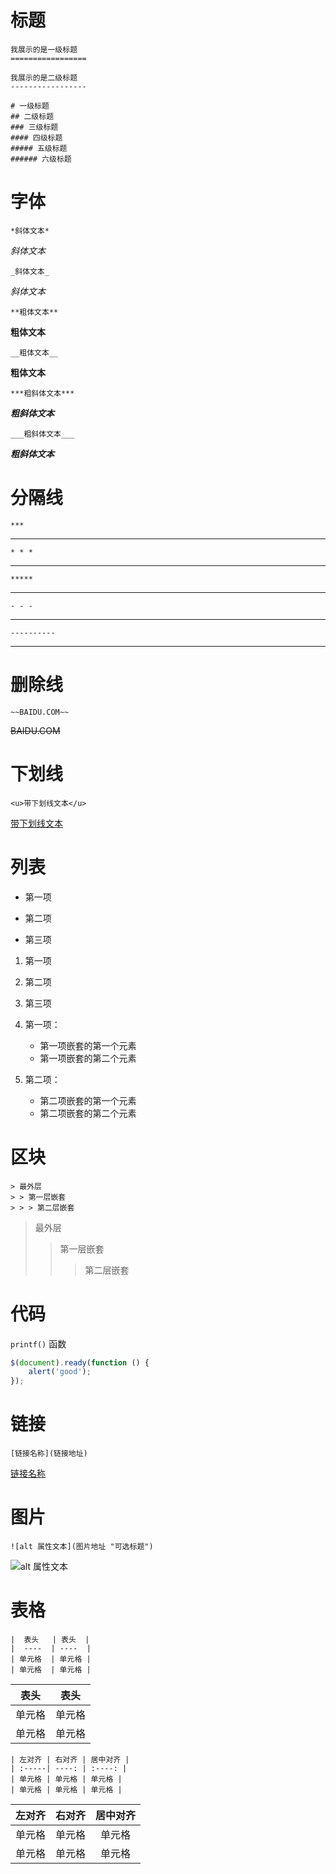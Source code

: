# 标题

    我展示的是一级标题
    =================
    
    我展示的是二级标题
    -----------------
    
    # 一级标题
    ## 二级标题
    ### 三级标题
    #### 四级标题
    ##### 五级标题
    ###### 六级标题

# 字体
    *斜体文本*  
*斜体文本*  

    _斜体文本_  
_斜体文本_  

    **粗体文本**
**粗体文本**

    __粗体文本__
__粗体文本__
    
    ***粗斜体文本***
***粗斜体文本***

    ___粗斜体文本___
___粗斜体文本___

# 分隔线

    ***
***
    
    * * *
* * * 
    *****
*****    
    - - -
- - -    
    ----------
----------

# 删除线
    ~~BAIDU.COM~~
~~BAIDU.COM~~

# 下划线
    <u>带下划线文本</u>
<u>带下划线文本</u>

# 列表
* 第一项
+ 第二项
- 第三项

1. 第一项
2. 第二项
3. 第三项

1. 第一项：
    - 第一项嵌套的第一个元素
    - 第一项嵌套的第二个元素
2. 第二项：
    - 第二项嵌套的第一个元素
    - 第二项嵌套的第二个元素
        
# 区块
    > 最外层
    > > 第一层嵌套
    > > > 第二层嵌套
> 最外层
> > 第一层嵌套
> > > 第二层嵌套

# 代码

`printf()` 函数
```javascript
$(document).ready(function () {
    alert('good');
});
```

# 链接
    [链接名称](链接地址)
[链接名称]()

# 图片
    ![alt 属性文本](图片地址 "可选标题")
![alt 属性文本](../../img/admire.png)

# 表格
    |  表头   | 表头  |
    |  ----  | ----  |
    | 单元格  | 单元格 |
    | 单元格  | 单元格 |
|  表头   | 表头  |
|  ----  | ----  |
| 单元格  | 单元格 |
| 单元格  | 单元格 |

    | 左对齐 | 右对齐 | 居中对齐 |
    | :-----| ----: | :----: |
    | 单元格 | 单元格 | 单元格 |
    | 单元格 | 单元格 | 单元格 |
    
| 左对齐 | 右对齐 | 居中对齐 |
| :-----| ----: | :----: |
| 单元格 | 单元格 | 单元格 |
| 单元格 | 单元格 | 单元格 |
